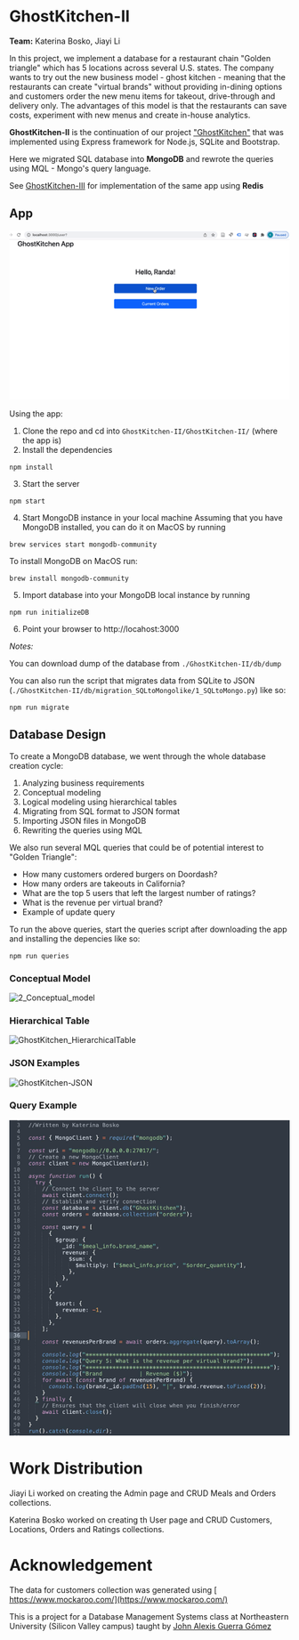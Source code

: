 # GhostKitchen-II
**Team:** Katerina Bosko, Jiayi Li

In this project, we implement a database for a restaurant chain "Golden triangle" which has 5 locations across several U.S. states. The company wants to try out the new business model - ghost kitchen - meaning that the restaurants can create "virtual brands" without providing in-dining options and customers order the new menu items for takeout, drive-through and delivery only. The advantages of this model is that the restaurants can save costs, experiment with new menus and create in-house analytics.

**GhostKitchen-II** is the continuation of our project ["GhostKitchen"](https://github.com/Jiayi-Emily-Li/GhostKitchen) that was implemented using Express framework for Node.js, SQLite and Bootstrap.

Here we migrated SQL database into **MongoDB** and rewrote the queries using MQL - Mongo's query language. 

See [GhostKitchen-III](https://github.com/k-bosko/GhostKitchen-III) for implementation of the same app using **Redis** 

## App
![](ghostkitchen.gif)

Using the app:

1) Clone the repo and cd into `GhostKitchen-II/GhostKitchen-II/` (where the app is)
2) Install the dependencies

```
npm install
```

3) Start the server

```
npm start
```

4) Start MongoDB instance in your local machine
Assuming that you have MongoDB installed, you can do it on MacOS by running

```
brew services start mongodb-community
```

To install MongoDB on MacOS run:
```
brew install mongodb-community
```

5) Import database into your MongoDB local instance by running 

```
npm run initializeDB
```

6) Point your browser to http://locahost:3000

*Notes:* 

You can download dump of the database from `./GhostKitchen-II/db/dump`

You can also run the script that migrates data from SQLite to JSON (`./GhostKitchen-II/db/migration_SQLtoMongolike/1_SQLtoMongo.py`) like so:
```
npm run migrate
```

## Database Design

To create a MongoDB database, we went through the whole database creation cycle:

1. Analyzing business requirements
2. Conceptual modeling
3. Logical modeling using hierarchical tables
4. Migrating from SQL format to JSON format 
5. Importing JSON files in MongoDB
6. Rewriting the queries using MQL

We also run several MQL queries that could be of potential interest to "Golden Triangle":
- How many customers ordered burgers on Doordash?
- How many orders are takeouts in California?
- What are the top 5 users that left the largest number of ratings?
- What is the revenue per virtual brand?
- Example of update query

To run the above queries, start the queries script after downloading the app and installing the depencies like so:
```
npm run queries
```

### Conceptual Model
![2_Conceptual_model](https://user-images.githubusercontent.com/37320474/143147989-4d8e2c5d-866e-45e6-92fd-1ab98e81ecd7.png)

### Hierarchical Table
![GhostKitchen_HierarchicalTable](https://user-images.githubusercontent.com/37320474/143148059-47f825be-ce5c-4fb7-aa49-c07aad93825d.png)

### JSON Examples
![GhostKitchen-JSON](https://user-images.githubusercontent.com/37320474/143150697-6330e34f-223f-4599-aec9-f5e391ba95d4.png)

### Query Example
![GhostKitchen Query](4_MQL_query5_example.jpeg)

# Work Distribution
Jiayi Li worked on creating the Admin page and CRUD Meals and Orders collections.

Katerina Bosko worked on creating th User page and CRUD Customers, Locations, Orders and Ratings collections.

# Acknowledgement
The data for customers collection was generated using [ https://www.mockaroo.com/](https://www.mockaroo.com/)

This is a project for a Database Management Systems class at Northeastern University (Silicon Valley campus) taught by [John Alexis Guerra Gómez](https://github.com/john-guerra)
